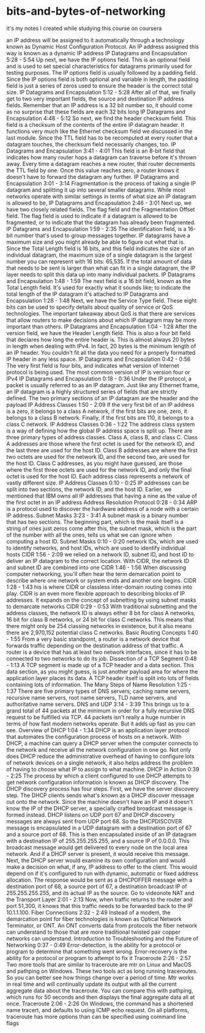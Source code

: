 # bits-and-bytes-of-networking
it's my notes I created while studying this course on coursera

an IP address will be assigned to it automatically through a technology known as Dynamic Host Configuration Protocol. An IP address assigned this way is known as a dynamic IP address
IP Datagrams and Encapsulation
5:28 - 5:54
Up next, we have the IP options field. This is an optional field and is used to set special characteristics for datagrams primarily used for testing purposes. The IP options field is usually followed by a padding field. Since the IP options field is both optional and variable in length, the padding field is just a series of zeros used to ensure the header is the correct total size.
IP Datagrams and Encapsulation
5:12 - 5:28
After all of that, we finally get to two very important fields, the source and destination IP address fields. Remember that an IP address is a 32 bit number so, it should come as no surprise that these fields are each 32 bits long
IP Datagrams and Encapsulation
4:48 - 5:12
So next, we find the header checksum field. This field is a checksum of the contents of the entire IP datagram header. It functions very much like the Ethernet checksum field we discussed in the last module. Since the TTL field has to be recomputed at every router that a datagram touches, the checksum field necessarily changes, too.
IP Datagrams and Encapsulation
3:41 - 4:01
This field is an 8-bit field that indicates how many router hops a datagram can traverse before it's thrown away. Every time a datagram reaches a new router, that router decrements the TTL field by one. Once this value reaches zero, a router knows it doesn't have to forward the datagram any further.
IP Datagrams and Encapsulation
3:01 - 3:14
Fragmentation is the process of taking a single IP datagram and splitting it up into several smaller datagrams. While most networks operate with similar settings in terms of what size an IP datagram is allowed to be,
IP Datagrams and Encapsulation
2:46 - 3:01
Next up, we have two closely related fields. The flag field and the Fragmentation Offset field. The flag field is used to indicate if a datagram is allowed to be fragmented, or to indicate that the datagram has already been fragmented.
IP Datagrams and Encapsulation
1:59 - 2:35
The identification field, is a 16-bit number that's used to group messages together. IP datagrams have a maximum size and you might already be able to figure out what that is. Since the Total Length field is 16 bits, and this field indicates the size of an individual datagram, the maximum size of a single datagram is the largest number you can represent with 16 bits: 65,535. If the total amount of data that needs to be sent is larger than what can fit in a single datagram, the IP layer needs to split this data up into many individual packets.
IP Datagrams and Encapsulation
1:48 - 1:59
The next field is a 16 bit field, known as the Total Length field. It's used for exactly what it sounds like; to indicate the total length of the IP datagram it's attached to
IP Datagrams and Encapsulation
1:28 - 1:48
Next, we have the Service Type field. These eight bits can be used to specify details about quality of service or QoS technologies. The important takeaway about QoS is that there are services that allow routers to make decisions about which IP datagram may be more important than others.
IP Datagrams and Encapsulation
1:04 - 1:28
After the version field, we have the Header Length field. This is also a four bit field that declares how long the entire header is. This is almost always 20 bytes in length when dealing with IPv4. In fact, 20 bytes is the minimum length of an IP header. You couldn't fit all the data you need for a properly formatted IP header in any less space.
IP Datagrams and Encapsulation
0:42 - 0:56
The very first field is four bits, and indicates what version of Internet protocol is being used. The most common version of IP is version four or IPv4
IP Datagrams and Encapsulation
0:18 - 0:36
Under the IP protocol, a packet is usually referred to as an IP datagram. Just like any Ethernet frame, an IP datagram is a highly structured series of fields that are strictly defined. The two primary sections of an IP datagram are the header and the payload
IP Address Classes
1:50 - 2:09
If the very first bit of an IP address is a zero, it belongs to a class A network, if the first bits are one, zero, it belongs to a class B network. Finally, if the first bits are 110, it belongs to a class C network.
IP Address Classes
0:36 - 1:22
The address class system is a way of defining how the global IP address space is split up. There are three primary types of address classes. Class A, class B, and class C. Class A addresses are those where the first octet is used for the network ID, and the last three are used for the host ID. Class B addresses are where the first two octets are used for the network ID, and the second two, are used for the host ID. Class C addresses, as you might have guessed, are those where the first three octets are used for the network ID, and only the final octet is used for the host ID. Each address class represents a network of vastly different size.
IP Address Classes
0:10 - 0:25
IP addresses can be split into two sections, the network ID, and the host ID. Earlier, we mentioned that IBM owns all IP addresses that having a nine as the value of the first octet in an IP address
Address Resolution Protocol
0:28 - 0:34
ARP is a protocol used to discover the hardware address of a node with a certain IP address.
Subnet Masks
3:23 - 3:41
A subnet mask is a binary number that has two sections. The beginning part, which is the mask itself is a string of ones just zeros come after this, the subnet mask, which is the part of the number with all the ones, tells us what we can ignore when computing a host ID.
Subnet Masks
0:10 - 0:20
network IDs, which are used to identify networks, and host IDs, which are used to identify individual hosts
CIDR
1:56 - 2:09
we relied on a network ID, subnet ID, and host ID to deliver an IP datagram to the correct location. With CIDR, the network ID and subnet ID are combined into one
CIDR
1:46 - 1:56
When discussing computer networking, you'll often hear the term demarcation point to describe where one network or system ends and another one begins.
CIDR
1:28 - 1:43
his is where CIDR or classless inter-domain routing comes into play. CIDR is an even more flexible approach to describing blocks of IP addresses. It expands on the concept of subnetting by using subnet masks to demarcate networks
CIDR
0:29 - 0:53
With traditional subnetting and the address classes, the network ID is always either 8 bit for class A networks, 16 bit for class B networks, or 24 bit for class C networks. This means that there might only be 254 classing networks in existence, but it also means there are 2,970,152 potential class C networks.
Basic Routing Concepts
1:40 - 1:55
From a very basic standpoint, a router is a network device that forwards traffic depending on the destination address of that traffic. A router is a device that has at least two network interfaces, since it has to be connected to two networks to do its job.
Dissection of a TCP Segment
0:48 - 1:13
A TCP segment is made up of a TCP header and a data section. This data section, as you might guess, is just another payload area for where the application layer places its data. A TCP header itself is split into lots of fields containing lots of information.
The Many Steps of Name Resolution
1:25 - 1:37
There are five primary types of DNS servers; caching name servers, recursive name servers, root name servers, TLD name servers, and authoritative name servers.
DNS and UDP
3:14 - 3:39
This brings us to a grand total of 44 packets at the minimum in order for a fully recursive DNS request to be fulfilled via TCP. 44 packets isn't really a huge number in terms of how fast modern networks operate. But it adds up fast as you can see.
Overview of DHCP
1:04 - 1:34
DHCP is an application layer protocol that automates the configuration process of hosts on a network. With DHCP, a machine can query a DHCP server when the computer connects to the network and receive all the network configuration in one go. Not only does DHCP reduce the administrative overhead of having to configure lots of network devices on a single network, it also helps address the problem of having to choose what IP to assign to what machine.
DHCP in Action
0:39 - 2:25
The process by which a client configured to use DHCP attempts to get network configuration information is known as DHCP discovery. The DHCP discovery process has four steps. First, we have the server discovery step. The DHCP clients sends what's known as a DHCP discover message out onto the network. Since the machine doesn't have an IP and it doesn't know the IP of the DHCP server, a specially crafted broadcast message is formed instead. DHCP listens on UDP port 67 and DHCP discovery messages are always sent from UDP port 68. So the DHCPDISCOVER message is encapsulated in a UDP datagram with a destination port of 67 and a source port of 68. This is then encapsulated inside of an IP datagram with a destination IP of 255.255.255.255, and a source IP of 0.0.0.0. This broadcast message would get delivered to every node on the local area network. And if a DHCP server is present, it would receive this message. Next, the DHCP server would examine its own configuration and would make a decision on what, if any, IP address to offer to the client. This would depend on if it's configured to run with dynamic, automatic or fixed address allocation. The response would be sent as a DHCPOFFER message with a destination port of 68, a source port of 67, a destination broadcast IP of 255.255.255.255, and its actual IP as the source.
Go to videonote
NAT and the Transport Layer
2:01 - 2:13
Now, when traffic returns to the router and port 51,300, it knows that this traffic needs to be forwarded back to the IP 10.1.1.100.
Fiber Connections
2:32 - 2:49
Instead of a modem, the demarcation point for fiber technologies is known as Optical Network Terminator, or ONT. An ONT converts data from protocols the fiber network can understand to those that are more traditional twisted pair copper networks can understand.
Introduction to Troubleshooting and the Future of Networking
0:37 - 0:49
Error-detection, is the ability for a protocol or program to determine that something went wrong. Error-recovery is the ability for a protocol or program to attempt to fix it
Traceroute
2:26 - 2:57
Two more tools that are similar to traceroute are mtr on Linux and MacOS and pathping on Windows. These two tools act as long running traceroutes. So you can better see how things change over a period of time. Mtr works in real time and will continually update its output with all the current aggregate data about the traceroute. You can compare this with pathping, which runs for 50 seconds and then displays the final aggregate data all at once.
Traceroute
2:06 - 2:26
On Windows, the command has a shortened name tracert, and defaults to using ICMP echo request. On all platforms, traceroute has more options than can be specified using command line flags

